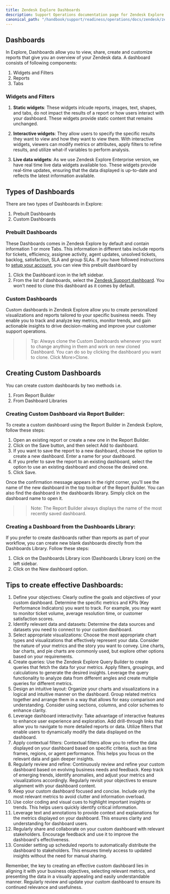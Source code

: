 ```yaml
---
title: Zendesk Explore Dashboards
description: Support Operations documentation page for Zendesk Explore Dashboards
canonical_path: "/handbook/support/readiness/operations/docs/zendesk/zendesk-explore/dashboards"
---
```


## Dashboards

In Explore, Dashboards allow you to view, share, create and customize reports that give you an overview of your Zendesk data.
A dashboard consists of following components:
1. Widgets and Filters
1. Reports
1. Tabs


### Widgets and Filters

1. __Static widgets__: These widgets inlcude reports, images, text, shapes, and tabs, do not impact the results of a report or how users interact with your dashboard. These widgets provide static content that remains unchanged.


1. __Interactive widgets__: They  allow users to specify the specific results they want to view and how they want to view them. With interactive widgets, viewers can modify metrics or attributes, apply filters to refine results, and utilize what-if variables to perform analysis.

1. __Live data widgets__: As we use Zendesk Explore Enterprise version, we have real time live data widgets available too. These widgets provide real-time updates, ensuring that the data displayed is up-to-date and reflects the latest information available.


## Types of Dashboards

There are two types of Dashboards in Explore:
1. Prebuilt Dashboards
2. Custom Dashboards

### Prebuilt Dashboards

These Dashboards comes in Zendesk Explore by default and contain information 1 or more Tabs. This information in different tabs include reports for tickets, efficiency, assignee activity, agent updates, unsolved tickets, backlog, satisfaction, SLA and group SLAs.
If you have followed instructions to [setup your account](~/content/handbook/support/readiness/operations/docs/zendesk/zendesk-explore/setting_up.md), you can view this prebuilt dashboard by 
1. Click the Dashboard icon in the left sidebar.
2. From the list of dashboards, select the [Zendesk Support dashboard](https://gitlab.zendesk.com/explore/dashboard/precanned/00ED29FD6878842D011808EA714C5F470227102AAEF5CC3C1C706E448CF61B73).
You won't need to clone this dashboard as it comes by default.

### Custom Dashboards

Custom dashboards in Zendesk Explore allow you to create personalized visualizations and reports tailored to your specific business needs. They enable you to track and analyze key metrics, monitor trends, and gain actionable insights to drive decision-making and improve your customer support operations.

>> Tip: Always clone the Custom Dashboards whenever you want to change anything in them and work on new cloned Dashboard. You can do so by clicking the dashboard you want to clone. Click More>Clone. 

## Creating Custom Dashboards

You can create custom dashboards by two methods i.e.
1. From Report Builder
1. From Dashboard Libraries

### Creating Custom Dashboard via Report Builder:

To create a custom dashboard using the Report Builder in Zendesk Explore, follow these steps:

1. Open an existing report or create a new one in the Report Builder.
1. Click on the Save button, and then select Add to dashboard.
1. If you want to save the report to a new dashboard, choose the option to create a new dashboard. Enter a name for your dashboard.
1. If you prefer to save the report to an existing dashboard, select the option to use an existing dashboard and choose the desired one.
1. Click Save.

Once the confirmation message appears in the right corner, you'll see the name of the new dashboard in the top toolbar of the Report Builder. You can also find the dashboard in the dashboards library. Simply click on the dashboard name to open it.

>> Note: The Report Builder always displays the name of the most recently saved dashboard.

### Creating a Dashboard from the Dashboards Library:

If you prefer to create dashboards rather than reports as part of your workflow, you can create new blank dashboards directly from the Dashboards Library. Follow these steps:

1. Click on the Dashboards Library icon (Dashboards Library Icon) on the left sidebar.
1. Click on the New dashboard option.



## Tips to create effective Dashboards:
1.  Define your objectives: Clearly outline the goals and objectives of your custom dashboard. Determine the specific metrics and KPIs (Key Performance Indicators) you want to track. For example, you may want to monitor ticket volume, average resolution time, or customer satisfaction scores.
1.  Identify relevant data  and datasets: Determine the data sources and datasets you need to connect to your custom dashboard.
1.  Select appropriate visualizations: Choose the most appropriate chart types and visualizations that effectively represent your data. Consider the nature of your metrics and the story you want to convey. Line charts, bar charts, and pie charts are commonly used, but explore other options based on your requirements.
1. Create queries: Use the Zendesk Explore Query Builder to create queries that fetch the data for your metrics. Apply filters, groupings, and calculations to generate the desired insights. Leverage the query functionality to analyze data from different angles and create multiple queries for different metrics.
1. Design an intuitive layout: Organize your charts and visualizations in a logical and intuitive manner on the dashboard. Group related metrics together and arrange them in a way that allows for easy comparison and understanding. Consider using sections, columns, and color schemes to enhance clarity.
1. Leverage dashboard interactivity: Take advantage of interactive features to enhance user experience and exploration. Add drill-through links that allow you to navigate to more detailed reports or data. Utilize filters that enable users to dynamically modify the data displayed on the dashboard.
1. Apply contextual filters: Contextual filters allow you to refine the data displayed on your dashboard based on specific criteria, such as time frames, regions, or agent performance. This helps you focus on the relevant data and gain deeper insights.
1. Regularly review and refine: Continuously review and refine your custom dashboard based on evolving business needs and feedback. Keep track of emerging trends, identify anomalies, and adjust your metrics and visualizations accordingly. Regularly revisit your objectives to ensure alignment with your dashboard content.
1. Keep your custom dashboard focused and concise. Include only the most relevant metrics to avoid clutter and information overload.
1. Use color coding and visual cues to highlight important insights or trends. This helps users quickly identify critical information.
1. Leverage text and annotations to provide context and explanations for the metrics displayed on your dashboard. This ensures clarity and understanding for dashboard users.
1.  Regularly share and collaborate on your custom dashboard with relevant stakeholders. Encourage feedback and use it to improve the dashboard's effectiveness.
1. Consider setting up scheduled reports to automatically distribute the dashboard to stakeholders. This ensures timely access to updated insights without the need for manual sharing.

Remember, the key to creating an effective custom dashboard lies in aligning it with your business objectives, selecting relevant metrics, and presenting the data in a visually appealing and easily understandable manner. Regularly review and update your custom dashboard to ensure its continued relevance and usefulness.

